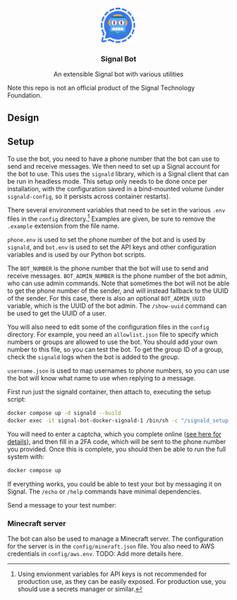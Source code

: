 <!-- PROJECT LOGO -->
<br />
<div align="center">
  <a href="https://github.com/Wheest/signal-bot">
    <img src="logo.png" alt="Logo" width="80" height="80">
  </a>

  <h3 align="center">Signal Bot</h3>

  <p align="center">
    An extensible Signal bot with various utilities
    <br />
  </p>
</div>

Note this repo is not an official product of the Signal Technology Foundation.

## Design


## Setup

To use the bot, you need to have a phone number that the bot can use to send and receive messages.
We then need to set up a Signal account for the bot to use.
This uses the `signald` library, which is a Signal client that can be run in headless mode.
This setup only needs to be done once per installation, with the configuration saved in a bind-mounted volume (under `signald-config`, so it persists across container restarts).

There several environment variables that need to be set in the various `.env` files in the `config` directory.[^1]
Examples are given, be sure to remove the `.example` extension from the file name.

`phone.env` is used to set the phone number of the bot and is used by `signald`, and `bot.env` is used to set the API keys and other configuration variables and is used by our Python bot scripts.

The `BOT_NUMBER` is the phone number that the bot will use to send and receive messages.
`BOT_ADMIN_NUMBER` is the phone number of the bot admin, who can use admin commands.
Note that sometimes the bot will not be able to get the phone number of the sender, and will instead fallback to the UUID of the sender.
For this case, there is also an optional `BOT_ADMIN_UUID` variable, which is the UUID of the bot admin.
The `/show-uuid` command can be used to get the UUID of a user.

You will also need to edit some of the configuration files in the `config` directory.
For example, you need an `allowlist.json` file to specify which numbers or groups are allowed to use the bot.
You should add your own number to this file, so you can test the bot.
To get the group ID of a group, check the `signald` logs when the bot is added to the group.

`username.json` is used to map usernames to phone numbers, so you can use the bot will know what name to use when replying to a message.


First run just the signald container, then attach to, executing the setup script:

``` sh
docker compose up -d signald --build
docker exec -it signal-bot-docker-signald-1 /bin/sh -c "/signald_setup.sh"
```

You will need to enter a captcha, which you complete online ([see here for details](https://signald.org/articles/captcha/)), and then fill in a 2FA code, which will be sent to the phone number you provided.
Once this is complete, you should then be able to run the full system with:

``` sh
docker compose up
```

If everything works, you could be able to test your bot by messaging it on Signal.
The `/echo` or `/help` commands have minimal dependencies.


Send a message to your test number:


### Minecraft server

The bot can also be used to manage a Minecraft server.
The configuration for the server is in the `config/mineraft.json` file.
You also need to AWS credentials in `config/aws.env`.
TODO: Add more details here.

[^1]: Using envionment variables for API keys is not recommended for production use, as they can be easily exposed. For production use, you should use a secrets manager or similar.
